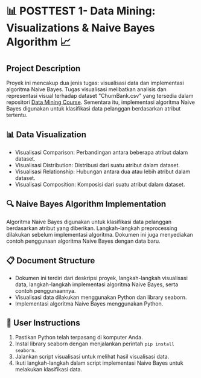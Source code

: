# 📊 POSTTEST 1- Data Mining: Visualizations & Naive Bayes Algorithm 📈

## Project Description
Proyek ini mencakup dua jenis tugas: visualisasi data dan implementasi algoritma Naive Bayes. Tugas visualisasi melibatkan analisis dan representasi visual terhadap dataset "ChurnBank.csv" yang tersedia dalam repositori [Data Mining Course](https://github.com/fnikolas-r/Data-Mining-Course/blob/main/Pertemuan%202/ChurnBank.csv). Sementara itu, implementasi algoritma Naive Bayes digunakan untuk klasifikasi data pelanggan berdasarkan atribut tertentu.

## 📊 Data Visualization
- Visualisasi Comparison: Perbandingan antara beberapa atribut dalam dataset.
- Visualisasi Distribution: Distribusi dari suatu atribut dalam dataset.
- Visualisasi Relationship: Hubungan antara dua atau lebih atribut dalam dataset.
- Visualisasi Composition: Komposisi dari suatu atribut dalam dataset.

## 🔍 Naive Bayes Algorithm Implementation
Algoritma Naive Bayes digunakan untuk klasifikasi data pelanggan berdasarkan atribut yang diberikan. Langkah-langkah preprocessing dilakukan sebelum implementasi algoritma. Dokumen ini juga menyediakan contoh penggunaan algoritma Naive Bayes dengan data baru.

## 📋 Document Structure
- Dokumen ini terdiri dari deskripsi proyek, langkah-langkah visualisasi data, langkah-langkah implementasi algoritma Naive Bayes, serta contoh penggunaannya.
- Visualisasi data dilakukan menggunakan Python dan library seaborn.
- Implementasi algoritma Naive Bayes menggunakan Python.

## 🚀 User Instructions
1. Pastikan Python telah terpasang di komputer Anda.
2. Instal library seaborn dengan menjalankan perintah `pip install seaborn`.
3. Jalankan script visualisasi untuk melihat hasil visualisasi data.
4. Ikuti langkah-langkah dalam script implementasi Naive Bayes untuk melakukan klasifikasi data.
